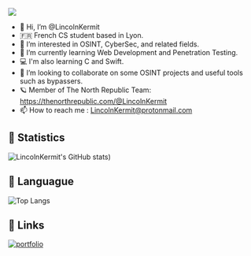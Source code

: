 ![](https://komarev.com/ghpvc/?username=LincolnKermit&color=blue)

- 👋 Hi, I’m @LincolnKermit
- 🇫🇷 French CS student based in Lyon.
- 👀 I’m interested in OSINT, CyberSec, and related fields.
- 🌱 I’m currently learning Web Development and Penetration Testing.
- 💻 I'm also learning C and Swift.
- 💞️ I’m looking to collaborate on some OSINT projects and useful tools such as bypassers.
- 🪐 Member of The North Republic Team: https://thenorthrepublic.com/@LincolnKermit
- 📫 How to reach me : LincolnKermit@protonmail.com



## 🔗 Statistics
![LincolnKermit's GitHub stats](https://github-readme-stats.vercel.app/api?username=lincolnkermit&theme=dracula))

## 🔗 Languague
![Top Langs](https://github-readme-stats.vercel.app/api/top-langs/?username=lincolnkermit&hide_progress=true&hide_language=javascript,html,css)

## 🔗 Links
[![portfolio](https://img.shields.io/badge/my_portfolio-000?style=for-the-badge&logo=ko-fi&logoColor=white)](https://thenorthrepublic.com/@lincolnkermit)









